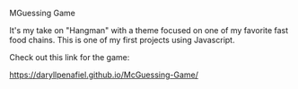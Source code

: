 MGuessing Game

It's my take on "Hangman" with a theme focused on one of my favorite fast food chains.
This is one of my first projects using Javascript.

Check out this link for the game:

https://daryllpenafiel.github.io/McGuessing-Game/
